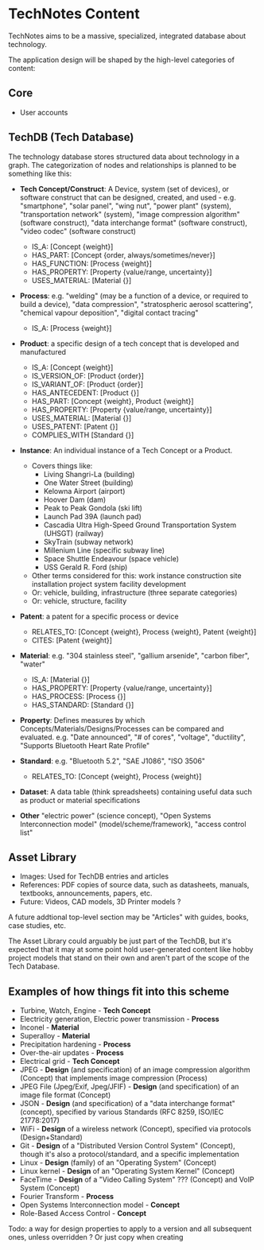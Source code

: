 # TechNotes Content

TechNotes aims to be a massive, specialized, integrated database about technology.

The application design will be shaped by the high-level categories of content:

## Core

* User accounts

## TechDB (Tech Database)

The technology database stores structured data about technology in a graph. The categorization of nodes and relationships is planned to be something like this:

* **Tech Concept/Construct**: A Device, system (set of devices), or software construct that can be designed, created, and used - e.g. "smartphone", "solar panel", "wing nut", "power plant" (system), "transportation network" (system), "image compression algorithm" (software construct), "data interchange format" (software construct), "video codec" (software construct)
  * IS_A: [Concept {weight}]
  * HAS_PART: [Concept {order, always/sometimes/never}]
  * HAS_FUNCTION: [Process {weight}]
  * HAS_PROPERTY: [Property {value/range, uncertainty}]
  * USES_MATERIAL: [Material {}]
* **Process**: e.g. "welding" (may be a function of a device, or required to build a device), "data compression", "stratospheric aerosol scattering", "chemical vapour deposition", "digital contact tracing"
  * IS_A: [Process {weight}]
* **Product**: a specific design of a tech concept that is developed and manufactured
  * IS_A: [Concept {weight}]
  * IS_VERSION_OF: [Product {order}]
  * IS_VARIANT_OF: [Product {order}]
  * HAS_ANTECEDENT: [Product {}]
  * HAS_PART: [Concept {weight}, Product {weight}]
  * HAS_PROPERTY: [Property {value/range, uncertainty}]
  * USES_MATERIAL: [Material {}]
  * USES_PATENT: [Patent {}]
  * COMPLIES_WITH [Standard {}]
* **Instance**: An individual instance of a Tech Concept or a Product.
  * Covers things like:
    - Living Shangri-La (building)
    - One Water Street (building)
    - Kelowna Airport (airport)
    - Hoover Dam (dam)
    - Peak to Peak Gondola (ski lift)
    - Launch Pad 39A (launch pad)
    - Cascadia Ultra High-Speed Ground Transportation System (UHSGT) (railway)
    - SkyTrain (subway network)
    - Millenium Line (specific subway line)
    - Space Shuttle Endeavour (space vehicle)
    - USS Gerald R. Ford (ship)
  * Other terms considered for this: work instance construction site installation project system facility development
  * Or: vehicle, building, infrastructure (three separate categories)
  * Or: vehicle, structure, facility

* **Patent**: a patent for a specific process or device
  * RELATES_TO: [Concept {weight}, Process {weight}, Patent {weight}]
  * CITES: [Patent {weight}]
* **Material**: e.g. "304 stainless steel", "gallium arsenide", "carbon fiber", "water"
  * IS_A: [Material {}]
  * HAS_PROPERTY: [Property {value/range, uncertainty}]
  * HAS_PROCESS: [Process {}]
  * HAS_STANDARD: [Standard {}]
* **Property**: Defines measures by which Concepts/Materials/Designs/Processes can be compared and evaluated. e.g. "Date announced", "# of cores", "voltage", "ductility", "Supports Bluetooth Heart Rate Profile"
* **Standard**: e.g. "Bluetooth 5.2", "SAE J1086", "ISO 3506"
  * RELATES_TO: [Concept {weight}, Process {weight}]
* **Dataset**: A data table (think spreadsheets) containing useful data such as product or material specifications
* **Other** "electric power" (science concept), "Open Systems Interconnection model" (model/scheme/framework), "access control list"

## Asset Library

* Images: Used for TechDB entries and articles
* References: PDF copies of source data, such as datasheets, manuals, textbooks, announcements, papers, etc.
* Future: Videos, CAD models, 3D Printer models ?

A future addtional top-level section may be "Articles" with guides, books, case studies, etc.

The Asset Library could arguably be just part of the TechDB, but it's expected that it may at some point hold user-generated content like hobby project models that stand on their own and aren't part of the scope of the Tech Database.

## Examples of how things fit into this scheme

* Turbine, Watch, Engine - **Tech Concept**
* Electricity generation, Electric power transmission - **Process**
* Inconel - **Material**
* Superalloy - **Material**
* Precipitation hardening - **Process**
* Over-the-air updates - **Process**
* Electrical grid - **Tech Concept**
* JPEG - **Design** (and specification) of an image compression algorithm (Concept) that implements image compression (Process)
* JPEG File (Jpeg/Exif, Jpeg/JFIF) - **Design** (and specification) of an image file format (Concept)
* JSON - **Design** (and specification) of a "data interchange format" (concept), specified by various Standards (RFC 8259, ISO/IEC 21778:2017)
* WiFi - **Design** of a wireless network (Concept), specified via protocols (Design+Standard)
* Git - **Design** of a "Distributed Version Control System" (Concept), though it's also a protocol/standard, and a specific implementation
* Linux - **Design** (family) of an "Operating System" (Concept)
* Linux kernel - **Design** of an "Operating System Kernel" (Concept)
* FaceTime - **Design** of a "Video Calling System" ??? (Concept) and VoIP System (Concept)
* Fourier Transform - **Process**
* Open Systems Interconnection model - **Concept**
* Role-Based Access Control - **Concept**

Todo: a way for design properties to apply to a version and all subsequent ones, unless overridden ? Or just copy when creating
